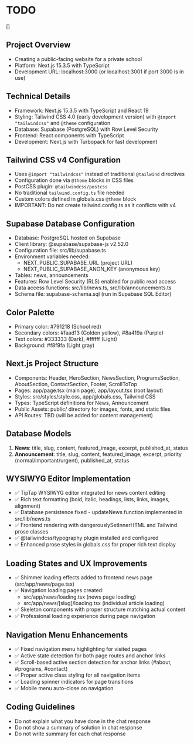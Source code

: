 # TODO
[] 

## Project Overview
- Creating a public-facing website for a private school
- Platform: Next.js 15.3.5 with TypeScript
- Development URL: localhost:3000 (or localhost:3001 if port 3000 is in use)

## Technical Details
- Framework: Next.js 15.3.5 with TypeScript and React 19
- Styling: Tailwind CSS 4.0 (early development version) with `@import "tailwindcss"` and `@theme` configuration
- Database: Supabase (PostgreSQL) with Row Level Security
- Frontend: React components with TypeScript
- Development: Next.js with Turbopack for fast development

## Tailwind CSS v4 Configuration
- Uses `@import "tailwindcss"` instead of traditional `@tailwind` directives
- Configuration done via `@theme` blocks in CSS files
- PostCSS plugin: `@tailwindcss/postcss` 
- No traditional `tailwind.config.ts` file needed
- Custom colors defined in globals.css `@theme` block
- IMPORTANT: Do not create tailwind.config.ts as it conflicts with v4

## Supabase Database Configuration
- Database: PostgreSQL hosted on Supabase
- Client library: @supabase/supabase-js v2.52.0
- Configuration file: src/lib/supabase.ts
- Environment variables needed:
  - NEXT_PUBLIC_SUPABASE_URL (project URL)
  - NEXT_PUBLIC_SUPABASE_ANON_KEY (anonymous key)
- Tables: news, announcements
- Features: Row Level Security (RLS) enabled for public read access
- Data access functions: src/lib/news.ts, src/lib/announcements.ts
- Schema file: supabase-schema.sql (run in Supabase SQL Editor)

## Color Palette
- Primary color: #791218 (School red)
- Secondary colors: #faad13 (Golden yellow), #8a419a (Purple)
- Text colors: #333333 (Dark), #ffffff (Light)
- Background: #f8f9fa (Light gray)

## Next.js Project Structure
- Components: Header, HeroSection, NewsSection, ProgramsSection, AboutSection, ContactSection, Footer, ScrollToTop
- Pages: app/page.tsx (main page), app/layout.tsx (root layout)
- Styles: src/styles/style.css, app/globals.css, Tailwind CSS
- Types: TypeScript definitions for News, Announcement
- Public Assets: public/ directory for images, fonts, and static files
- API Routes: TBD (will be added for content management)

## Database Models
1. **News**: title, slug, content, featured_image, excerpt, published_at, status
2. **Announcement**: title, slug, content, featured_image, excerpt, priority (normal/important/urgent), published_at, status

## WYSIWYG Editor Implementation
- ✅ TipTap WYSIWYG editor integrated for news content editing
- ✅ Rich text formatting (bold, italic, headings, lists, links, images, alignment)
- ✅ Database persistence fixed - updateNews function implemented in src/lib/news.ts
- ✅ Frontend rendering with dangerouslySetInnerHTML and Tailwind prose classes
- ✅ @tailwindcss/typography plugin installed and configured
- ✅ Enhanced prose styles in globals.css for proper rich text display

## Loading States and UX Improvements
- ✅ Shimmer loading effects added to frontend news page (src/app/news/page.tsx)  
- ✅ Navigation loading pages created:
  - src/app/news/loading.tsx (news page loading)
  - src/app/news/[slug]/loading.tsx (individual article loading)
- ✅ Skeleton components with proper structure matching actual content
- ✅ Professional loading experience during page navigation

## Navigation Menu Enhancements
- ✅ Fixed navigation menu highlighting for visited pages
- ✅ Active state detection for both page routes and anchor links
- ✅ Scroll-based active section detection for anchor links (#about, #programs, #contact)
- ✅ Proper active class styling for all navigation items
- ✅ Loading spinner indicators for page transitions
- ✅ Mobile menu auto-close on navigation

## Coding Guidelines
- Do not explain what you have done in the chat response
- Do not show a summary of solution in chat response
- Do not write summary for each chat response

